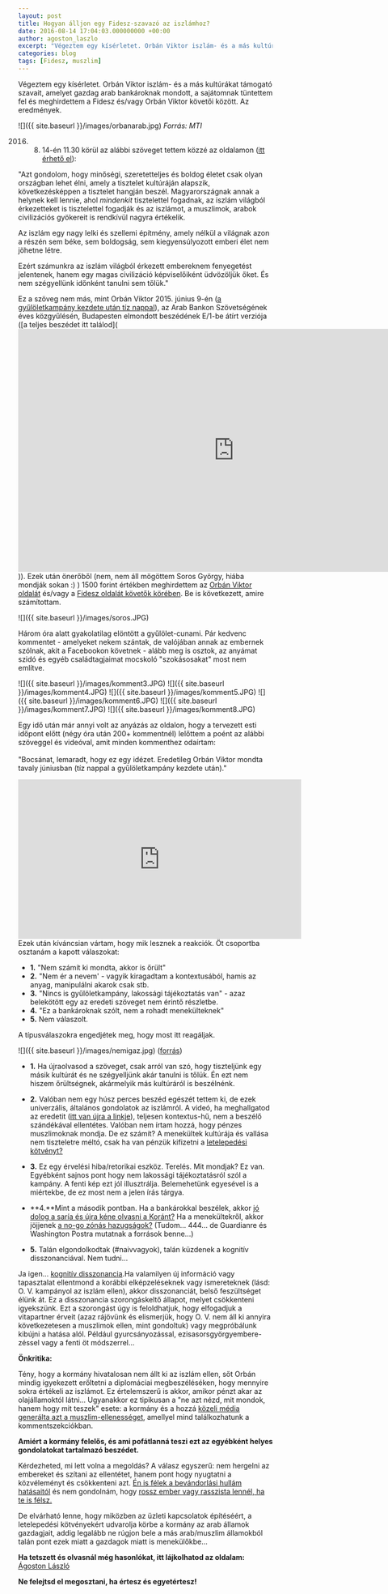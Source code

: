 ```yaml
---
layout: post
title: Hogyan álljon egy Fidesz-szavazó az iszlámhoz?
date: 2016-08-14 17:04:03.000000000 +00:00
author: agoston_laszlo
excerpt: "Végeztem egy kísérletet. Orbán Viktor iszlám- és a más kultúrákat támogató szavait, amelyet gazdag arab bankároknak mondott, a sajátomnak tüntettem fel és meghirdettem a Fidesz és/vagy Orbán Viktor követői között."
categories: blog
tags: [Fidesz, muszlim]
---
```

Végeztem egy kísérletet. Orbán Viktor iszlám- és a más kultúrákat támogató szavait, amelyet gazdag arab bankároknak mondott, a sajátomnak tüntettem fel és meghirdettem a Fidesz és/vagy Orbán Viktor követői között. Az eredmények.

![]({{ site.baseurl }}/images/orbanarab.jpg)
_Forrás: MTI_


2016. 08. 14-én 11.30 körül az alábbi szöveget tettem közzé az oldalamon ([itt érhető el](https://www.facebook.com/agostonlaszloartist/posts/893322780771821")):

"Azt gondolom, hogy minőségi, szeretetteljes és boldog életet csak olyan országban lehet élni, amely a tisztelet kultúráján alapszik, következésképpen a tisztelet hangján beszél. Magyarországnak annak a helynek kell lennie, ahol _mindenkit_ tisztelettel fogadnak, az iszlám világból érkezetteket is tisztelettel fogadják és az iszlámot, a muszlimok, arabok civilizációs gyökereit is rendkívül nagyra értékelik.

Az iszlám egy nagy lelki és szellemi építmény, amely nélkül a világnak azon a részén sem béke, sem boldogság, sem kiegyensúlyozott emberi élet nem jöhetne létre.

Ezért számunkra az iszlám világból érkezett embereknem fenyegetést jelentenek, hanem egy magas civilizáció képviselőiként üdvözöljük őket. És nem szégyellünk időnként tanulni sem tőlük."

Ez a szöveg nem más, mint Orbán Viktor 2015. június 9-én ([a gyűlöletkampány kezdete után tíz nappal](http://index.hu/belfold/2015/06/02/teljes_fordulatszamra_kapcsolt_a_kormany_menekultellenes_kampanya/)), az Arab Bankon Szövetségének éves közgyűlésén, Budapesten elmondott beszédének E/1-be átírt verziója ([a teljes beszédet itt találod](<iframe width="854" height="480" src="https://www.youtube.com/embed/nLlXC9hfvDs" frameborder="0" allowfullscreen></iframe>)). Ezek után önerőből (nem, nem áll mögöttem Soros György, hiába mondják sokan :) ) 1500 forint értékben meghirdettem az [Orbán Viktor oldalát](https://www.facebook.com/orbanviktor/) és/vagy a [Fidesz oldalát követők körében](https://www.facebook.com/FideszHU). Be is következett, amire számítottam.

![]({{ site.baseurl }}/images/soros.JPG)

Három óra alatt gyakolatilag elöntött a gyűlölet-cunami. Pár kedvenc kommentet - amelyeket nekem szántak, de valójában annak az embernek szólnak, akit a Facebookon követnek - alább meg is osztok, az anyámat szidó és egyéb családtagjaimat mocskoló "szokásosakat" most nem említve.

![]({{ site.baseurl }}/images/komment3.JPG)
![]({{ site.baseurl }}/images/komment4.JPG)
![]({{ site.baseurl }}/images/komment5.JPG)
![]({{ site.baseurl }}/images/komment6.JPG)
![]({{ site.baseurl }}/images/komment7.JPG)
![]({{ site.baseurl }}/images/komment8.JPG)


Egy idő után már annyi volt az anyázás az oldalon, hogy a tervezett esti időpont előtt (négy óra után 200+ kommentnél) lelőttem a poént az alábbi szöveggel és videóval, amit minden kommenthez odaírtam:<br /><br />"Bocsánat, lemaradt, hogy ez egy idézet. Eredetileg Orbán Viktor mondta tavaly júniusban (tíz nappal a gyűlöletkampány kezdete után)."

<iframe src="https://www.facebook.com/plugins/video.php?href=https%3A%2F%2Fwww.facebook.com%2Fagostonlaszloartist%2Fvideos%2F893320557438710%2F&show_text=0&width=560" width="560" height="315" style="border:none;overflow:hidden" scrolling="no" frameborder="0" allowTransparency="true" allowFullScreen="true"></iframe>
Ezek után kíváncsian vártam, hogy mik lesznek a reakciók. Öt csoportba osztanám a kapott válaszokat:

- **1.** "Nem számít ki mondta, akkor is őrült"
- **2.** "Nem ér a nevem' - vagyik kiragadtam a kontextusából, hamis az anyag, manipulálni akarok csak stb.
- **3.** "Nincs is gyűlöletkampány, lakossági tájékoztatás van" - azaz belekötött egy az eredeti szöveget nem érintő részletbe.
- **4.** "Ez a bankároknak szólt, nem a rohadt menekülteknek"
- **5.** Nem válaszolt.

A típusválaszokra engedjétek meg, hogy most itt reagáljak.

![]({{ site.baseurl }}/images/nemigaz.jpg)
([forrás](https://www.facebook.com/magyarinfo/photos/a.10150201675448467.330467.85568463466/10154313478633467/?type=3&amp;theater))

- **1.** Ha újraolvasod a szöveget, csak arról van szó, hogy tiszteljünk egy másik kultúrát és ne szégyelljünk akár tanulni is tőlük. Én ezt nem hiszem őrültségnek, akármelyik más kultúráról is beszélnénk.

- **2.** Valóban nem egy húsz perces beszéd egészét tettem ki, de ezek univerzális, általános gondolatok az iszlámról. A videó, ha meghallgatod az eredetit ([itt van újra a linkje](https://www.youtube.com/embed/nLlXC9hfvDs)), teljesen kontextus-hű, nem a beszélő szándékával ellentétes. Valóban nem írtam hozzá, hogy pénzes muszlimoknak mondja. De ez számít? A menekültek kultúrája és vallása nem tiszteletre méltó, csak ha van pénzük kifizetni a [letelepedési kötvényt?](https://blog.atlatszo.hu/2015/06/letelepedesi-kotveny-a-jo-bevandorlok-penzt-hoznak-az-offshore-konyhara/)

- **3.** Ez egy érvelési hiba/retorikai eszköz. Terelés. Mit mondjak? Ez van. Egyébként sajnos pont hogy nem lakossági tájékoztatásról szól a kampány. A fenti kép ezt jól illusztrálja. Belemehetünk egyesével is a miértekbe, de ez most nem a jelen írás tárgya.

- **4.**Mint a második pontban. Ha a bankárokkal beszélek, akkor [jó dolog a saría és újra kéne olvasni a Koránt?](https://www.facebook.com/agostonlaszloartist/videos/890592781044821/) Ha a menekültekről, akkor jöjjenek [a no-go zónás hazugságok?](http://444.hu/2016/04/02/a-vilagsajto-cimlapjain-a-magyar-kormany-900-europai-no-go-zonaja) (Tudom... 444... de Guardianre és Washington Postra mutatnak a források benne...)

- **5.** Talán elgondolkodtak (#naivvagyok), talán küzdenek a kognitív disszonanciával. Nem tudni...

Ja igen... [kognitív disszonancia](https://hu.wikipedia.org/wiki/Kognit%C3%ADv_disszonancia).Ha valamilyen új információ vagy tapasztalat ellentmond a korábbi elképzeléseknek vagy ismereteknek (lásd: O. V. kampányol az iszlám ellen), akkor disszonanciát, belső feszültséget élünk át. Ez a disszonancia szorongáskeltő állapot, melyet csökkenteni igyekszünk. Ezt a szorongást úgy is feloldhatjuk, hogy elfogadjuk a vitapartner érveit (azaz rájövünk és elismerjük, hogy O. V. nem áll ki annyira következetesen a muszlimok ellen, mint gondoltuk) vagy megpróbálunk kibújni a hatása alól. Például gyurcsányozással, ezisasorsgyörgyembere-zéssel vagy a fenti öt módszerrel...

**Önkritika:**

Tény, hogy a kormány hivatalosan nem állt ki az iszlám ellen, sőt Orbán mindig igyekezett erőltetni a diplomáciai megbeszéléséken, hogy mennyire sokra értékeli az iszlámot. Ez értelemszerű is akkor, amikor pénzt akar az olajállamoktól látni... Ugyanakkor ez tipikusan a "ne azt nézd, mit mondok, hanem hogy mit teszek" esete: a kormány és a hozzá [közeli média generálta azt a muszlim-ellenességet](http://444.hu/2015/09/08/neten-terjedo-kamufotoval-kelt-felelmet-az-allami-teve-es-az-udvari-napilap/), amellyel mind találkozhatunk a kommentszekciókban.

**Amiért a kormány felelős, és ami pofátlanná teszi ezt az egyébként helyes gondolatokat tartalmazó beszédet.**

Kérdezheted, mi lett volna a megoldás? A válasz egyszerű: nem hergelni az embereket és szítani az ellentétet, hanem pont hogy nyugtatni a közvéleményt és csökkenteni azt. [Én is félek a bevándorlási hullám hatásaitól](http://agostonlaszlo.hu/hu/blog/70-nem-vagyok-hulye-attol-meg-hogy-nem-kiabalok) és nem gondolnám, hogy [rossz ember vagy rasszista lennél, ha te is félsz.](http://agostonlaszlo.hu/hu/blog/73-meg-jobban-osszezavarlak-nem-vagy-rasszista-ha-felsz)

De elvárható lenne, hogy miközben az üzleti kapcsolatok építéséért, a letelepedési kötvényekért udvarolja körbe a kormány az arab államok gazdagjait, addig legalább ne rúgjon bele a más arab/muszlim államokból talán pont ezek miatt a gazdagok miatt is menekülőkbe...

**Ha tetszett és olvasnál még hasonlókat, itt lájkolhatod az oldalam:**
[Ágoston László](https://www.facebook.com/agostonlaszloartist) 

**Ne felejtsd el megosztani, ha értesz és egyetértesz!**
